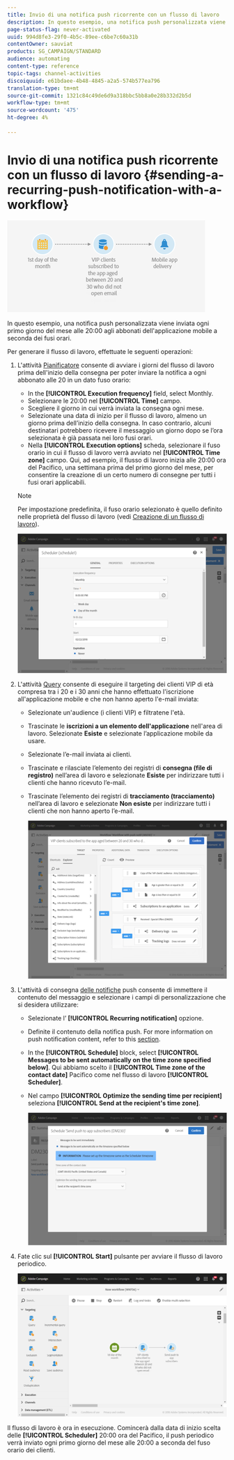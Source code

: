 ```yaml
---
title: Invio di una notifica push ricorrente con un flusso di lavoro
description: In questo esempio, una notifica push personalizzata viene inviata ogni primo giorno del mese alle 20:00 agli abbonati dell'applicazione mobile a seconda dei fusi orari.
page-status-flag: never-activated
uuid: 994d8fe3-29f0-4b5c-89ee-c6be7c60a31b
contentOwner: sauviat
products: SG_CAMPAIGN/STANDARD
audience: automating
content-type: reference
topic-tags: channel-activities
discoiquuid: e61bdaee-4b48-4845-a2a5-574b577ea796
translation-type: tm+mt
source-git-commit: 1321c84c49de6d9a318bbc5bb8a0e28b332d2b5d
workflow-type: tm+mt
source-wordcount: '475'
ht-degree: 4%

---
```



# Invio di una notifica push ricorrente con un flusso di lavoro {#sending-a-recurring-push-notification-with-a-workflow}

![](assets/wkf_push_example_1.png)

In questo esempio, una notifica push personalizzata viene inviata ogni primo giorno del mese alle 20:00 agli abbonati dell&#39;applicazione mobile a seconda dei fusi orari.

Per generare il flusso di lavoro, effettuate le seguenti operazioni:

1. L&#39;attività [Pianificatore](../../automating/using/scheduler.md) consente di avviare i giorni del flusso di lavoro prima dell&#39;inizio della consegna per poter inviare la notifica a ogni abbonato alle 20 in un dato fuso orario:

   * In the **[!UICONTROL Execution frequency]** field, select Monthly.
   * Selezionare le 20:00 nel **[!UICONTROL Time]** campo.
   * Scegliere il giorno in cui verrà inviata la consegna ogni mese.
   * Selezionate una data di inizio per il flusso di lavoro, almeno un giorno prima dell’inizio della consegna. In caso contrario, alcuni destinatari potrebbero ricevere il messaggio un giorno dopo se l’ora selezionata è già passata nei loro fusi orari.
   * Nella **[!UICONTROL Execution options]** scheda, selezionare il fuso orario in cui il flusso di lavoro verrà avviato nel **[!UICONTROL Time zone]** campo. Qui, ad esempio, il flusso di lavoro inizia alle 20:00 ora del Pacifico, una settimana prima del primo giorno del mese, per consentire la creazione di un certo numero di consegne per tutti i fusi orari applicabili.

   >[!NOTE]
   >
   >Per impostazione predefinita, il fuso orario selezionato è quello definito nelle proprietà del flusso di lavoro (vedi [Creazione di un flusso di lavoro](../../automating/using/building-a-workflow.md)).

   ![](assets/wkf_push_example_5.png)

1. L&#39;attività [Query](../../automating/using/query.md) consente di eseguire il targeting dei clienti VIP di età compresa tra i 20 e i 30 anni che hanno effettuato l&#39;iscrizione all&#39;applicazione mobile e che non hanno aperto l&#39;e-mail inviata:

   * Selezionate un&#39;audience (i clienti VIP) e filtratene l&#39;età.
   * Trascinate le **iscrizioni a un elemento dell&#39;applicazione** nell&#39;area di lavoro. Selezionate **Esiste** e selezionate l’applicazione mobile da usare.
   * Selezionate l’e-mail inviata ai clienti.
   * Trascinate e rilasciate l’elemento dei registri di **consegna (file di registro)** nell’area di lavoro e selezionate **Esiste** per indirizzare tutti i clienti che hanno ricevuto l’e-mail.
   * Trascinate l’elemento dei registri di **tracciamento (tracciamento)** nell’area di lavoro e selezionate **Non esiste** per indirizzare tutti i clienti che non hanno aperto l’e-mail.

      ![](assets/wkf_push_example_2.png)

1. L&#39;attività di consegna [delle notifiche](../../automating/using/push-notification-delivery.md) push consente di immettere il contenuto del messaggio e selezionare i campi di personalizzazione che si desidera utilizzare:

   * Selezionate l’ **[!UICONTROL Recurring notification]** opzione.
   * Definite il contenuto della notifica push. For more information on push notification content, refer to this [section](../../channels/using/preparing-and-sending-a-push-notification.md).
   * In the **[!UICONTROL Schedule]** block, select **[!UICONTROL Messages to be sent automatically on the time zone specified below]**. Qui abbiamo scelto il **[!UICONTROL Time zone of the contact date]** Pacifico come nel flusso di lavoro **[!UICONTROL Scheduler]**.
   * Nel campo **[!UICONTROL Optimize the sending time per recipient]** seleziona **[!UICONTROL Send at the recipient's time zone]**.

      ![](assets/wkf_push_example_4.png)

1. Fate clic sul **[!UICONTROL Start]** pulsante per avviare il flusso di lavoro periodico.

   ![](assets/wkf_push_example_3.png)

Il flusso di lavoro è ora in esecuzione. Comincerà dalla data di inizio scelta delle **[!UICONTROL Scheduler]** 20:00 ora del Pacifico, il push periodico verrà inviato ogni primo giorno del mese alle 20:00 a seconda del fuso orario dei clienti.
